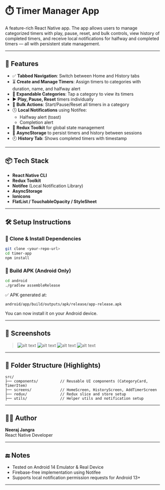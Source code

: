 # ⏱️ Timer Manager App

A feature-rich React Native app. The app allows users to manage categorized timers with play, pause, reset, and bulk controls, view history of completed timers, and receive local notifications for halfway and completed timers — all with persistent state management.

---

## 📱 Features

- ✅ **Tabbed Navigation**: Switch between Home and History tabs
- ⏳ **Create and Manage Timers**: Assign timers to categories with duration, name, and halfway alert
- 📂 **Expandable Categories**: Tap a category to view its timers
- ▶️ **Play, Pause, Reset** timers individually
- 🔁 **Bulk Actions**: Start/Pause/Reset all timers in a category
- 🕓 **Local Notifications** using Notifee:
  - Halfway alert (toast)
  - Completion alert
- 🧠 **Redux Toolkit** for global state management
- 💾 **AsyncStorage** to persist timers and history between sessions
- 🕘 **History Tab**: Shows completed timers with timestamp

---

## 📦 Tech Stack

- **React Native CLI**
- **Redux Toolkit**
- **Notifee** (Local Notification Library)
- **AsyncStorage**
- **Ionicons**
- **FlatList / TouchableOpacity / StyleSheet**

---

## 🛠 Setup Instructions

### 🔧 Clone & Install Dependencies

```bash
git clone <your-repo-url>
cd timer-app
npm install
```

### 🔧 Build APK (Android Only)

```bash
cd android
./gradlew assembleRelease
```

✅ APK generated at:

```
android/app/build/outputs/apk/release/app-release.apk
```

You can now install it on your Android device.

---

## 📸 Screenshots

> ![alt text](image-1.png)
![alt text](image.png)
![alt text](image-3.png)
![alt text](image-2.png)
---

## 📁 Folder Structure (Highlights)

```
src/
├── components/          // Reusable UI components (CategoryCard, TimerItem)
├── screens/             // HomeScreen, HistoryScreen, AddTimerScreen
├── redux/               // Redux slice and store setup
├── utils/               // Helper utils and notification setup
```

---

## 🧑‍💻 Author

**Neeraj Jangra**  
React Native Developer

---

## 🔚 Notes

- Tested on Android 14 Emulator & Real Device
- Firebase-free implementation using Notifee
- Supports local notification permission requests for Android 13+

---
